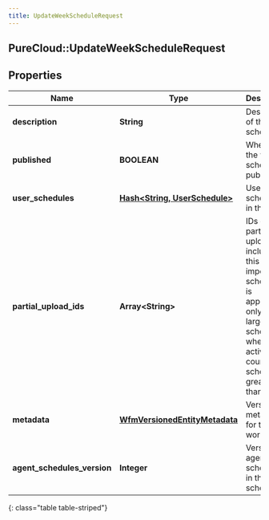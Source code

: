 ```yaml
---
title: UpdateWeekScheduleRequest
---
```

## PureCloud::UpdateWeekScheduleRequest

## Properties

|Name | Type | Description | Notes|
|------------ | ------------- | ------------- | -------------|
| **description** | **String** | Description of the week schedule | [optional] |
| **published** | **BOOLEAN** | Whether the week schedule is published | [optional] |
| **user_schedules** | [**Hash&lt;String, UserSchedule&gt;**](UserSchedule.html) | User schedules in the week | [optional] |
| **partial_upload_ids** | **Array&lt;String&gt;** | IDs of partial uploads to include in this imported schedule. It is applicable only for large schedules where activity count in schedule is greater than 17500 | [optional] |
| **metadata** | [**WfmVersionedEntityMetadata**](WfmVersionedEntityMetadata.html) | Version metadata for this work plan | |
| **agent_schedules_version** | **Integer** | Version of agent schedules in the week schedule | |
{: class="table table-striped"}


